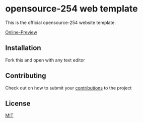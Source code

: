 # opensource-254 web template

This is the official opensource-254 website template.

[Online-Preview](https://opensource254.github.io/website-proposal/)



## Installation



Fork this and open with any text editor


## Contributing
Check out on how to submit your  [contributions](../master/CONTRIBUTING.md) to the project
 



## License
[MIT](../master/LICENSE.md)
